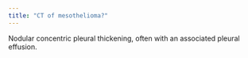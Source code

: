 ```yaml
---
title: "CT of mesothelioma?"
---
```

Nodular concentric pleural thickening, often with an associated pleural effusion.


